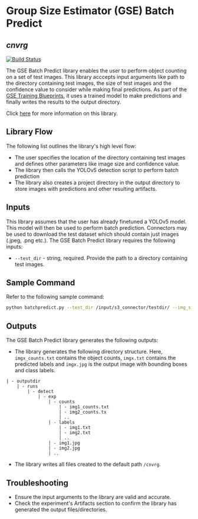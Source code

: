 # Group Size Estimator (GSE) Batch Predict
## _cnvrg_

[![Build Status](https://travis-ci.org/joemccann/dillinger.svg?branch=master)](https://travis-ci.org/joemccann/dillinger)

The GSE Batch Predict library enables the user to perform object counting on a set of test images. This library acccepts input arguments like path to the directory containing test images, the size of test images and the confidence value to consider while making final predictions. As part of the [GSE Training Blueprints](), it uses a trained model to make predictions and finally writes the results to the output directory.

Click [here]() for more information on this library.

## Library Flow
The following list outlines the library's high level flow:
- The user specifies the location of the directory containing test images and defines other parameters like image size and confidence value.
- The library then calls the YOLOv5 detection script to perform batch prediction
- The library also creates a project directory in the output directory to store images with predictions and other resulting artifacts.

## Inputs
This library assumes that the user has already finetuned a YOLOv5 model. This model will then be used to perform batch prediction. Connectors may be used to download the test dataset which should contain just images (.jpeg, .png etc.). 
The GSE Batch Predict library requires the following inputs:
* `--test_dir` - string, required. Provide the path to a directory containing test images.

## Sample Command
Refer to the following sample command:

```bash
python batchpredict.py --test_dir /input/s3_connector/testdir/ --img_size 640 --confidence 0.3
```

## Outputs
The GSE Batch Predict library generates the following outputs:
- The library generates the following directory structure. Here, `imgx_counts.txt` contains the object counts, `imgx.txt` contains the predicted labels and `imgx.jpg` is the output image with bounding boxes and class labels.
```
| - outputdir
    | - runs
        | - detect
            | - exp
                | - counts
                    | - img1_counts.txt
                    | - img2_counts.tx
                    | ..
                | - labels
                    | - img1.txt
                    | - img2.txt
                    | ..
                | - img1.jpg
                | - img2.jpg
                | ..
```
- The library writes all files created to the default path `/cnvrg`.

## Troubleshooting
- Ensure the input arguments to the library are valid and accurate.
- Check the experiment's Artifacts section to confirm the library has generated the output files/directories.